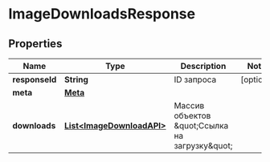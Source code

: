 

# ImageDownloadsResponse


## Properties

| Name | Type | Description | Notes |
|------------ | ------------- | ------------- | -------------|
|**responseId** | **String** | ID запроса |  [optional] |
|**meta** | [**Meta**](Meta.md) |  |  |
|**downloads** | [**List&lt;ImageDownloadAPI&gt;**](ImageDownloadAPI.md) | Массив объектов \&quot;Ссылка на загрузку\&quot; |  |



